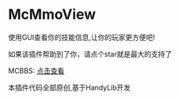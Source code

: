 # McMmoView
使用GUI查看你的技能信息,让你的玩家更方便吧!

如果该插件帮助到了你，请点个star就是最大的支持了

MCBBS: [点击查看](https://www.mcbbs.net/thread-1300127-1-1.html)

本插件代码全部原创,基于HandyLib开发

